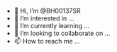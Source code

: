 - 👋 Hi, I’m @BH00137SR
- 👀 I’m interested in ...
- 🌱 I’m currently learning ...
- 💞️ I’m looking to collaborate on ...
- 📫 How to reach me ...

<!---
BH00137SR/BH00137SR is a ✨ special ✨ repository because its `README.md` (this file) appears on your GitHub profile.
You can click the Preview link to take a look at your changes.
--->
